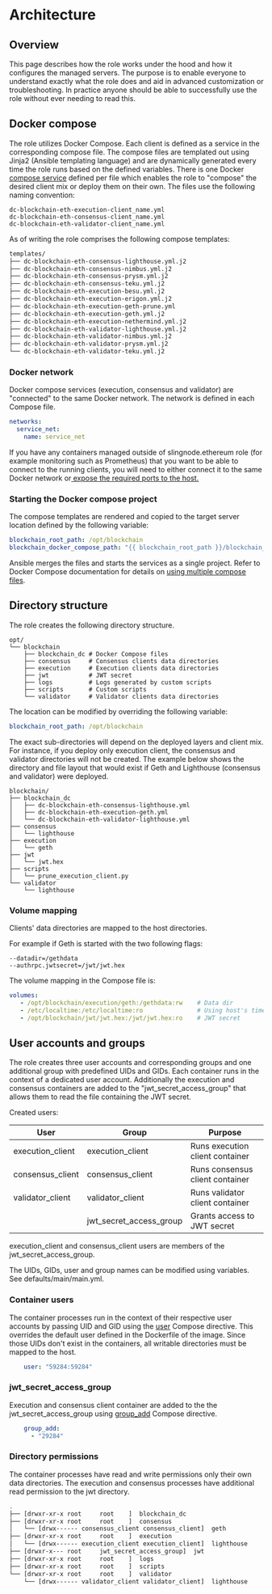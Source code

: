 # Architecture

## Overview

This page describes how the role works under the hood and how it configures the managed servers. The purpose is to enable everyone to understand exactly what the role does and aid in advanced customization or troubleshooting. In practice anyone should be able to successfully use the role without ever needing to read this. &#x20;

## Docker compose

The role utilizes Docker Compose. Each client is defined as a service in the corresponding compose file. The compose files are templated out using Jinja2 (Ansible templating language) and are dynamically generated every time the role runs based on the defined variables. There is one Docker [compose service](https://docs.docker.com/compose/compose-file/#services-top-level-element) defined per file which enables the role to "compose" the desired client mix or deploy them on their own. The files use the following naming convention:&#x20;

```
dc-blockchain-eth-execution-client_name.yml
dc-blockchain-eth-consensus-client_name.yml
dc-blockchain-eth-validator-client_name.yml
```

As of writing the role comprises the following compose templates:

```sh
templates/
├── dc-blockchain-eth-consensus-lighthouse.yml.j2
├── dc-blockchain-eth-consensus-nimbus.yml.j2
├── dc-blockchain-eth-consensus-prysm.yml.j2
├── dc-blockchain-eth-consensus-teku.yml.j2
├── dc-blockchain-eth-execution-besu.yml.j2
├── dc-blockchain-eth-execution-erigon.yml.j2
├── dc-blockchain-eth-execution-geth-prune.yml
├── dc-blockchain-eth-execution-geth.yml.j2
├── dc-blockchain-eth-execution-nethermind.yml.j2
├── dc-blockchain-eth-validator-lighthouse.yml.j2
├── dc-blockchain-eth-validator-nimbus.yml.j2
├── dc-blockchain-eth-validator-prysm.yml.j2
└── dc-blockchain-eth-validator-teku.yml.j2
```

### Docker network

Docker compose services (execution, consensus and validator) are "connected" to the same Docker network. The network is defined in each Compose file.

```yaml
networks:
  service_net:
    name: service_net
```

If you have any containers managed outside of slingnode.ethereum role (for example monitoring such as Prometheus) that you want to be able to connect to the running clients, you will need to either connect it to the same Docker network or[ expose the required ports to the host.](exposing-ports.md)

### Starting the Docker compose project

The compose templates are rendered and copied to the target server location defined by the following variable:

```yaml
blockchain_root_path: /opt/blockchain
blockchain_docker_compose_path: "{{ blockchain_root_path }}/blockchain_dc"
```

Ansible merges the files and starts the services as a single project. Refer to Docker Compose documentation for details on [using multiple compose files](https://docs.docker.com/compose/extends/#multiple-compose-files).

## Directory structure

The role creates the following directory structure.

```
opt/
└── blockchain
    ├── blockchain_dc # Docker Compose files
    ├── consensus     # Consensus clients data directories
    ├── execution     # Execution clients data directories
    ├── jwt           # JWT secret
    ├── logs          # Logs generated by custom scripts
    ├── scripts       # Custom scripts 
    └── validator     # Validator clients data directories
```

The location can be modified by overriding the following variable:

```yaml
blockchain_root_path: /opt/blockchain
```

The exact sub-directories will depend on the deployed layers and client mix. For instance, if you deploy only execution client, the consensus and validator directories will not be created.  The example below shows the directory and file layout that would exist if Geth and Lighthouse (consensus and validator) were deployed.

```
blockchain/
├── blockchain_dc
│   ├── dc-blockchain-eth-consensus-lighthouse.yml
│   ├── dc-blockchain-eth-execution-geth.yml
│   └── dc-blockchain-eth-validator-lighthouse.yml
├── consensus
│   └── lighthouse
├── execution
│   └── geth
├── jwt
│   └── jwt.hex
├── scripts
│   └── prune_execution_client.py
└── validator
    └── lighthouse
```

### Volume mapping

Clients' data directories are mapped to the host directories.&#x20;

For example if Geth is started with the two following flags:

```
--datadir=/gethdata
--authrpc.jwtsecret=/jwt/jwt.hex
```

The volume mapping in the Compose file is:

```yaml
volumes:
   - /opt/blockchain/execution/geth:/gethdata:rw    # Data dir
   - /etc/localtime:/etc/localtime:ro               # Using host's time
   - /opt/blockchain/jwt/jwt.hex:/jwt/jwt.hex:ro    # JWT secret
```

## User accounts and groups

The role creates three user accounts and corresponding groups and one additional group with predefined UIDs and GIDs. Each container runs in the context of a dedicated user account. Additionally the execution and consensus containers are added to the "jwt\_secret\_access\_group" that allows them to read the file containing the JWT secret.&#x20;

Created users:

| User               | Group                      | Purpose                         |
| ------------------ | -------------------------- | ------------------------------- |
| execution\_client  | execution\_client          | Runs execution client container |
| consensus\_client  | consensus\_client          | Runs consensus client container |
| validator\_client  | validator\_client          | Runs validator client container |
|                    | jwt\_secret\_access\_group | Grants access to JWT secret     |

execution\_client and consensus\_client users are members of the jwt\_secret\_access\_group.

The UIDs, GIDs, user and group names can be modified using variables. See defaults/main/main.yml.

### Container users

The container processes run in the context of their respective user accounts by passing UID and GID using the [user](https://docs.docker.com/compose/compose-file/#user) Compose directive. This overrides the default user defined in the Dockerfile of the image. Since those UIDs don't exist in the containers, all writable directories must be mapped to the host.

```yaml
    user: "59284:59284"
```

### jwt\_secret\_access\_group

Execution and consensus client container are added to the the jwt\_secret\_access\_group using [group\_add](https://docs.docker.com/compose/compose-file/#group\_add) Compose directive.&#x20;

```yaml
    group_add:
      - "29284"
```

### Directory permissions

The container processes have read and write permissions only their own data directories. The execution and consensus processes have additional read permission to the jwt directory.

```sh
.
├── [drwxr-xr-x root     root    ]  blockchain_dc
├── [drwxr-xr-x root     root    ]  consensus
│   └── [drwx------ consensus_client consensus_client]  geth
├── [drwxr-xr-x root     root    ]  execution
│   └── [drwx------ execution_client execution_client]  lighthouse
├── [drwxr-x--- root     jwt_secret_access_group]  jwt
├── [drwxr-xr-x root     root    ]  logs
├── [drwxr-xr-x root     root    ]  scripts
└── [drwxr-xr-x root     root    ]  validator
    └── [drwx------ validator_client validator_client]  lighthouse
```
